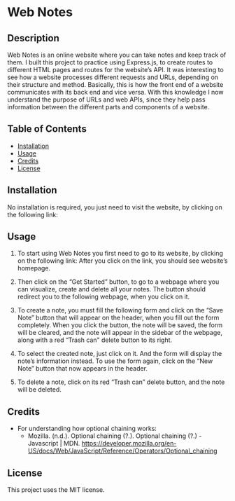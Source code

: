 # Web Notes

## Description

Web Notes is an online website where you can take notes and keep track of them. I built this project to practice using Express.js, to create routes to different HTML pages and routes for the website’s API. It was interesting to see how a website processes different requests and URLs, depending on their structure and method. Basically, this is how the front end of a website communicates with its back end and vice versa. With this knowledge I now understand the purpose of URLs and web APIs, since they help pass information between the different parts and components of a website.

## Table of Contents

- [Installation](#installation)
- [Usage](#usage)
- [Credits](#credits)
- [License](#license)

## Installation

No installation is required, you just need to visit the website, by clicking on the following link:

## Usage

1. To start using Web Notes you first need to go to its website, by clicking on the following link:
   After you click on the link, you should see website’s homepage.

2. Then click on the “Get Started” button, to go to a webpage where you can visualize, create and delete all your notes. The button should redirect you to the following webpage, when you click on it.

3. To create a note, you must fill the following form and click on the “Save Note” button that will appear on the header, when you fill out the form completely. When you click the button, the note will be saved, the form will be cleared, and the note will appear in the sidebar of the webpage, along with a red “Trash can" delete button to its right.

4. To select the created note, just click on it. And the form will display the note’s information instead. To use the form again, click on the “New Note” button that now appears in the header.

5. To delete a note, click on its red “Trash can” delete button, and the note will be deleted.

## Credits

- For understanding how optional chaining works:
  - Mozilla. (n.d.). Optional chaining (?.). Optional chaining (?.) - Javascript | MDN. https://developer.mozilla.org/en-US/docs/Web/JavaScript/Reference/Operators/Optional_chaining

## License

This project uses the MIT license.
